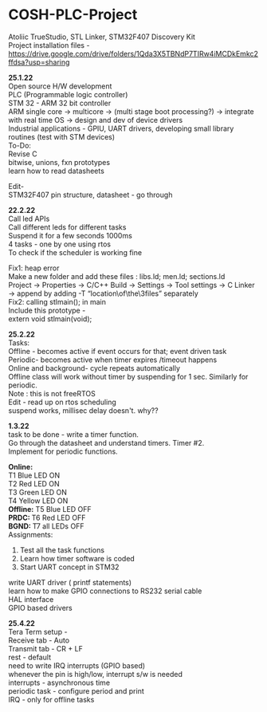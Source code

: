 # COSH-PLC-Project
Atoliic TrueStudio, STL Linker, STM32F407 Discovery Kit <br>
Project installation files - https://drive.google.com/drive/folders/1Qda3X5TBNdP7TIRw4iMCDkEmkc2ffdsa?usp=sharing 


<b>25.1.22</b> <br>
Open source H/W development<br>
PLC (Programmable logic controller) <br>
STM 32 - ARM 32 bit controller <br>
ARM single core -> multicore -> (multi stage boot processing?) -> integrate with real time OS -> design and dev of device drivers<br>
Industrial applications - GPIU, UART drivers, developing small library routines (test with STM devices)<br>
To-Do: <br>
Revise C <br>
bitwise, unions, fxn prototypes <br>
learn how to read datasheets <br>

Edit- <br>
STM32F407 pin structure, datasheet - go through<br>

<b>22.2.22</b> <br>
Call led APIs <br>
Call different leds for different tasks <br>
Suspend it for a few seconds 1000ms <br>
4 tasks - one by one using rtos <br>
To check if the scheduler is working fine <br>

Fix1: heap error <br>
Make a new folder and add these files : libs.ld; men.ld; sections.ld <br>
Project -> Properties -> C/C++ Build -> Settings -> Tool settings -> C Linker -> append by adding -T “location\of\the\3files” separately <br>
Fix2: calling stlmain(); in main<br>
Include this prototype -<br> 
extern void stlmain(void); <br>

<b>25.2.22</b><br>
Tasks: <br>
Offline - becomes active if event occurs for that; event driven task <br>
Periodic- becomes active when timer expires /timeout happens <br>
Online and background- cycle repeats automatically <br>
Offline class will work without timer by suspending for 1 sec. Similarly for periodic.   <br>
Note : this is not freeRTOS <br>
Edit -  read up on rtos scheduling <br>
suspend works, millisec delay doesn't. why??

<b>1.3.22</b> <br>
task to be done - write a timer function. <br>
Go through the datasheet and understand timers. Timer #2. <br>
Implement for periodic functions.

<b>Online: </b><br>
T1 Blue LED ON <br>
T2 Red LED ON <br>
T3 Green LED ON <br>
T4 Yellow LED ON <br>
<b>Offline:</b> T5 Blue LED OFF <br>
<b>PRDC: </b>T6 Red LED OFF <br>
<b>BGND: </b>T7 all LEDs OFF <br>
Assignments: 
1. Test all the task functions 
2. Learn how timer software is coded
3. Start UART concept in STM32 

write UART driver ( printf statements) <br>
learn how to make GPIO connections to RS232 serial cable <br>
HAL interface <br>
GPIO based drivers 

<b>25.4.22</b> <br>
Tera Term setup - <br>
Receive tab - Auto <br>
Transmit tab - CR + LF <br>
rest - default <br>
need to write IRQ interrupts (GPIO based) <br>
whenever the pin is high/low, interrupt s/w is needed <br>
interrupts - asynchronous time<br>
periodic task - configure period and print <br>
IRQ - only for offline tasks <br>

